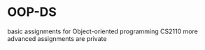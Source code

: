 # OOP-DS
basic assignments for Object-oriented programming CS2110
more advanced assignments are private
